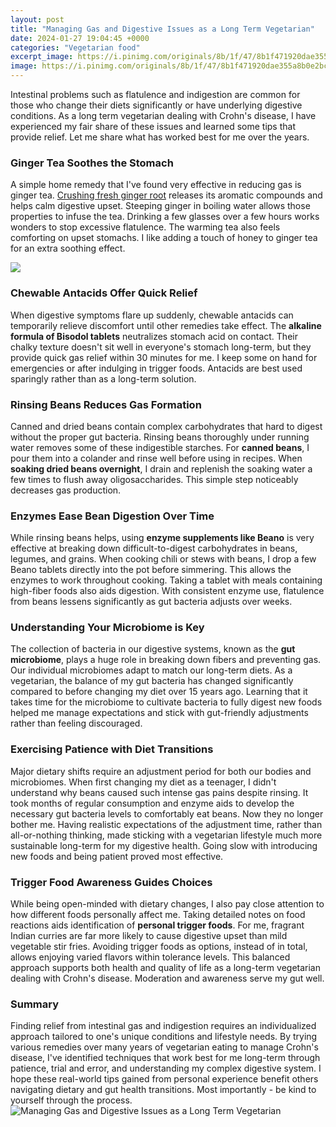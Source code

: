 ```yaml
---
layout: post
title: "Managing Gas and Digestive Issues as a Long Term Vegetarian"
date: 2024-01-27 19:04:45 +0000
categories: "Vegetarian food"
excerpt_image: https://i.pinimg.com/originals/8b/1f/47/8b1f471920dae355a8b0e2bccfaa2bea.jpg
image: https://i.pinimg.com/originals/8b/1f/47/8b1f471920dae355a8b0e2bccfaa2bea.jpg
---
```


Intestinal problems such as flatulence and indigestion are common for those who change their diets significantly or have underlying digestive conditions. As a long term vegetarian dealing with Crohn's disease, I have experienced my fair share of these issues and learned some tips that provide relief. Let me share what has worked best for me over the years.
### Ginger Tea Soothes the Stomach
A simple home remedy that I've found very effective in reducing gas is ginger tea. [Crushing fresh ginger root](https://fistore.mysenprints.com/collection/abernethy) releases its aromatic compounds and helps calm digestive upset. Steeping ginger in boiling water allows those properties to infuse the tea. Drinking a few glasses over a few hours works wonders to stop excessive flatulence. The warming tea also feels comforting on upset stomachs. I like adding a touch of honey to ginger tea for an extra soothing effect. 

![](https://happyhappyvegan.com/wp-content/uploads/2018/12/12-foods-with-vegan-digestive-enzymes.png)
### Chewable Antacids Offer Quick Relief 
When digestive symptoms flare up suddenly, chewable antacids can temporarily relieve discomfort until other remedies take effect. The **alkaline formula of Bisodol tablets** neutralizes stomach acid on contact. Their chalky texture doesn't sit well in everyone's stomach long-term, but they provide quick gas relief within 30 minutes for me. I keep some on hand for emergencies or after indulging in trigger foods. Antacids are best used sparingly rather than as a long-term solution.
### Rinsing Beans Reduces Gas Formation
Canned and dried beans contain complex carbohydrates that hard to digest without the proper gut bacteria. Rinsing beans thoroughly under running water removes some of these indigestible starches. For **canned beans**, I pour them into a colander and rinse well before using in recipes. When **soaking dried beans overnight**, I drain and replenish the soaking water a few times to flush away oligosaccharides. This simple step noticeably decreases gas production.
### Enzymes Ease Bean Digestion Over Time 
While rinsing beans helps, using **enzyme supplements like Beano** is very effective at breaking down difficult-to-digest carbohydrates in beans, legumes, and grains. When cooking chili or stews with beans, I drop a few Beano tablets directly into the pot before simmering. This allows the enzymes to work throughout cooking. Taking a tablet with meals containing high-fiber foods also aids digestion. With consistent enzyme use, flatulence from beans lessens significantly as gut bacteria adjusts over weeks.
### Understanding Your Microbiome is Key
The collection of bacteria in our digestive systems, known as the **gut microbiome**, plays a huge role in breaking down fibers and preventing gas. Our individual microbiomes adapt to match our long-term diets. As a vegetarian, the balance of my gut bacteria has changed significantly compared to before changing my diet over 15 years ago. Learning that it takes time for the microbiome to cultivate bacteria to fully digest new foods helped me manage expectations and stick with gut-friendly adjustments rather than feeling discouraged.
### Exercising Patience with Diet Transitions  
Major dietary shifts require an adjustment period for both our bodies and microbiomes. When first changing my diet as a teenager, I didn't understand why beans caused such intense gas pains despite rinsing. It took months of regular consumption and enzyme aids to develop the necessary gut bacteria levels to comfortably eat beans. Now they no longer bother me. Having realistic expectations of the adjustment time, rather than all-or-nothing thinking, made sticking with a vegetarian lifestyle much more sustainable long-term for my digestive health. Going slow with introducing new foods and being patient proved most effective.
### Trigger Food Awareness Guides Choices
While being open-minded with dietary changes, I also pay close attention to how different foods personally affect me. Taking detailed notes on food reactions aids identification of **personal trigger foods**. For me, fragrant Indian curries are far more likely to cause digestive upset than mild vegetable stir fries. Avoiding trigger foods as options, instead of in total, allows enjoying varied flavors within tolerance levels. This balanced approach supports both health and quality of life as a long-term vegetarian dealing with Crohn's disease. Moderation and awareness serve my gut well.
### Summary 
Finding relief from intestinal gas and indigestion requires an individualized approach tailored to one's unique conditions and lifestyle needs. By trying various remedies over many years of vegetarian eating to manage Crohn's disease, I've identified techniques that work best for me long-term through patience, trial and error, and understanding my complex digestive system. I hope these real-world tips gained from personal experience benefit others navigating dietary and gut health transitions. Most importantly - be kind to yourself through the process.
![Managing Gas and Digestive Issues as a Long Term Vegetarian](https://i.pinimg.com/originals/8b/1f/47/8b1f471920dae355a8b0e2bccfaa2bea.jpg)